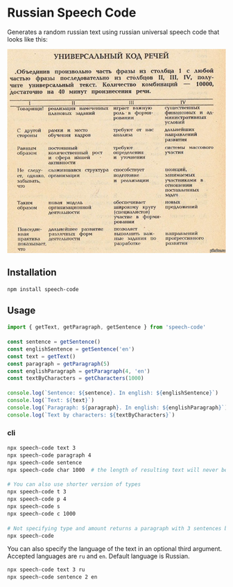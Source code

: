 # Russian Speech Code

Generates a random russian text using russian universal speech code that looks like this:

![Universal speech code table](./.github/sample.jpg)

## Installation

```
npm install speech-code
```

## Usage

```js
import { getText, getParagraph, getSentence } from 'speech-code'

const sentence = getSentence()
const englishSentence = getSentence('en')
const text = getText()
const paragraph = getParagraph(5)
const englishParagraph = getParagraph(4, 'en')
const textByCharacters = getCharacters(1000)

console.log(`Sentence: ${sentence}. In english: ${englishSentence}`)
console.log(`Text: ${text}`)
console.log(`Paragraph: ${paragraph}. In english: ${englishParagraph}`)
console.log(`Text by characters: ${textByCharacters}`)
```

### cli

```sh
npx speech-code text 3
npx speech-code paragraph 4
npx speech-code sentence
npx speech-code char 1000  # the length of resulting text will never be equal to specified value. It might be either shorter or longer

# You can also use shorter version of types
npx speech-code t 3
npx speech-code p 4
npx speech-code s
npx speech-code c 1000

# Not specifying type and amount returns a paragraph with 3 sentences by default
npx speech-code
```

You can also specify the language of the text in an optional third argument. Accepted languages are `ru` and `en`. Default language is Russian.

```sh
npx speech-code text 3 ru
npx speech-code sentence 2 en
```